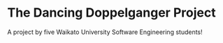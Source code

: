 # The Dancing Doppelganger Project
A project by five Waikato University Software Engineering students!
